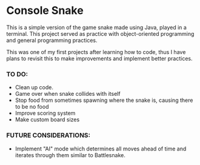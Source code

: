 # Console Snake

This is a simple version of the game snake made using Java, played in a terminal.
This project served as practice with object-oriented programming and general programming practices.

This was one of my first projects after learning how to code, thus I have plans to revisit this to make improvements and implement better practices.

### TO DO:

- Clean up code.
- Game over when snake collides with itself
- Stop food from sometimes spawning where the snake is, causing there to be no food
- Improve scoring system
- Make custom board sizes

### FUTURE CONSIDERATIONS:

- Implement "AI" mode which determines all moves ahead of time and iterates through them
      similar to Battlesnake.
